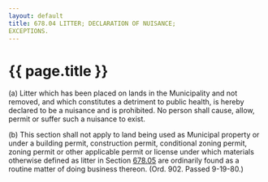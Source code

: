 ```yaml
---
layout: default 
title: 678.04 LITTER; DECLARATION OF NUISANCE;
EXCEPTIONS.
---
```


{{ page.title }}
================

​(a) Litter which has been placed on lands in the Municipality and not
removed, and which constitutes a detriment to public health, is hereby
declared to be a nuisance and is prohibited. No person shall cause,
allow, permit or suffer such a nuisance to exist.

​(b) This section shall not apply to land being used as Municipal
property or under a building permit, construction permit, conditional
zoning permit, zoning permit or other applicable permit or license under
which materials otherwise defined as litter in Section
[678.05](38959593.html) are ordinarily found as a routine matter of
doing business thereon. (Ord. 902. Passed 9-19-80.)
